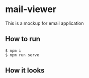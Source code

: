 # mail-viewer
This is a mockup for email application

## How to run
```
$ npm i
$ npm run serve
```
## How it looks
